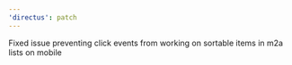 ```yaml
---
'directus': patch
---
```


Fixed issue preventing click events from working on sortable items in m2a lists on mobile
